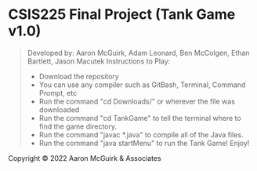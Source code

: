 # CSIS225 Final Project (Tank Game v1.0)
> Developed by: Aaron McGuirk, Adam Leonard, Ben McColgen, Ethan Bartlett, Jason Macutek
Instructions to Play:
>* Download the repository
>* You can use any compiler such as GitBash, Terminal, Command Prompt, etc
>* Run the command "cd Downloads/" or wherever the file was downloaded
>* Run the command "cd TankGame" to tell the terminal where to find the game directory.
>* Run the command "javac *.java" to compile all of the Java files.
>* Run the command "java startMenu" to run the Tank Game! Enjoy!

Copyright © 2022 Aaron McGuirk & Associates

